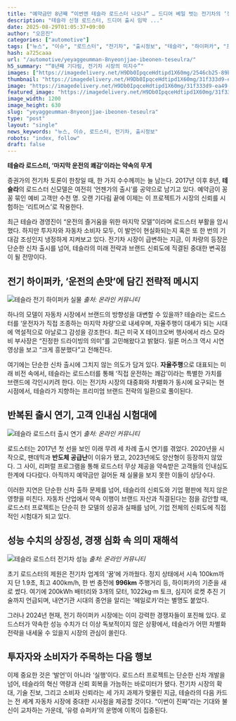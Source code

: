 ```yaml
---
title: "예약금만 8년째 “이번엔 테슬라 로드스터 나오나” … 드디어 베일 벗는 전기차의 ‘정체’"
description: "테슬라 신형 로드스터, 드디어 출시 임박 ..."
date: 2025-08-29T01:05:37+09:00
author: "오은진"
categories: ["automotive"]
tags: ["뉴스", "이슈", "로드스터", "전기차", "출시정보", "테슬라", "하이퍼카", "프리미엄전기차시장", "자동차신모델동향"]
hash: a725caaa
url: "/automotive/yeyaggeumman-8nyeonjjae-ibeonen-teseulra/"
h5_summary: "“8년째 기다림, 전기차 시장의 미지수”"
images: ["https://imagedelivery.net/H9Db0IpqceHdtipd1X60mg/2546cb25-89bf-48d8-7ea7-a03794f38b00/public", "https://imagedelivery.net/H9Db0IpqceHdtipd1X60mg/1daf7b3b-9e35-4bf8-b92e-a88a7f210300/public", "https://imagedelivery.net/H9Db0IpqceHdtipd1X60mg/31f333d9-ea49-41d2-cc3b-a5483685bb00/public", "https://imagedelivery.net/H9Db0IpqceHdtipd1X60mg/3d65138b-6957-4a64-cb37-56a6dc83a000/public"]
thumbnail: "https://imagedelivery.net/H9Db0IpqceHdtipd1X60mg/31f333d9-ea49-41d2-cc3b-a5483685bb00/public"
image: "https://imagedelivery.net/H9Db0IpqceHdtipd1X60mg/31f333d9-ea49-41d2-cc3b-a5483685bb00/public"
featured_image: "https://imagedelivery.net/H9Db0IpqceHdtipd1X60mg/31f333d9-ea49-41d2-cc3b-a5483685bb00/public"
image_width: 1200
image_height: 630
slug: "yeyaggeumman-8nyeonjjae-ibeonen-teseulra"
type: "post"
layout: "single"
news_keywords: "뉴스, 이슈, 로드스터, 전기차, 출시정보"
robots: "index, follow"
draft: false
---
```


**테슬라 로드스터, ‘마지막 운전의 쾌감’이라는 약속의 무게**

증권가의 전기차 토론이 한창일 때, 한 가지 수수께끼는 늘 남는다. 2017년 이후 8년, **테슬라**의 로드스터 신모델은 여전히 ‘언젠가의 출시’를 공약으로 남기고 있다. 예약금이 꽁꽁 묶인 예비 고객만 수천 명. 오랜 기다림 끝에 이제는 이 프로젝트가 시장의 신뢰를 시험하는 ‘리트머스’로 작용한다.

최근 테슬라 경영진이 “운전의 즐거움을 위한 마지막 모델”이라며 로드스터 부활을 암시했다. 하지만 투자자와 자동차 소비자 모두, 이 발언이 현실화되는지 혹은 또 한 번의 기대감 조성인지 냉정하게 지켜보고 있다. 전기차 시장이 급변하는 지금, 이 차량의 등장은 단순한 신차 출시를 넘어, 테슬라의 미래 전략과 브랜드 신뢰도에 직결된 중대한 변곡점이 될 전망이다.

## 전기 하이퍼카, ‘운전의 손맛’에 담긴 전략적 메시지

![테슬라 전기 하이퍼카 실물](https://imagedelivery.net/H9Db0IpqceHdtipd1X60mg/1daf7b3b-9e35-4bf8-b92e-a88a7f210300/public)
*출처: 온라인 커뮤니티*


하나의 모델이 자동차 시장에서 브랜드의 방향성을 대변할 수 있을까? 테슬라는 로드스터를 ‘운전자가 직접 조종하는 마지막 차량’으로 내세우며, 자율주행이 대세가 되는 시대에 역설적으로 아날로그 감성을 강조한다. 최근 미국 X 테이크오버 행사에서 라스 모라비 부사장은 “진정한 드라이빙의 의미”를 고민해왔다고 밝혔다. 일론 머스크 역시 시연 영상을 보고 “크게 흥분했다”고 전해진다.

여기에는 단순한 신차 출시에 그치지 않는 의도가 담겨 있다. **자율주행**으로 대표되는 미래 비전 속에서, 테슬라는 로드스터를 통해 ‘직접 운전하는 쾌감’이라는 특별한 가치를 브랜드에 각인시키려 한다. 이는 전기차 시장의 대중화와 차별화가 동시에 요구되는 현 시점에서, 테슬라가 지향하는 프리미엄 브랜드 전략의 일환으로 풀이된다.

## 반복된 출시 연기, 고객 인내심 시험대에

![테슬라 로드스터 출시 연기](https://imagedelivery.net/H9Db0IpqceHdtipd1X60mg/3d65138b-6957-4a64-cb37-56a6dc83a000/public)
*출처: 온라인 커뮤니티*


로드스터는 2017년 첫 선을 보인 이래 무려 세 차례 출시 연기를 겪었다. 2020년을 시작으로, 팬데믹과 **반도체 공급난**이 이유가 됐고, 2023년에도 양산형이 등장하지 않았다. 그 사이, 리퍼럴 프로그램을 통해 로드스터 무상 제공을 약속받은 고객들의 인내심도 한계에 다다랐다. 아직까지 예약금만 걸어둔 채 실물을 보지 못한 이들이 상당수다.

이러한 지연은 단순한 신차 출하 문제를 넘어, 테슬라의 신뢰도와 기업 평판에 적지 않은 영향을 미친다. 자동차 산업에서 약속 이행이 브랜드 자산과 직결된다는 점을 감안할 때, 로드스터 프로젝트는 단순히 한 모델의 성공과 실패를 넘어, 기업 전체의 신뢰도에 직접적인 시험대가 되고 있다.

## 성능 수치의 상징성, 경쟁 심화 속 의미 재해석

![테슬라 로드스터 전기차 성능](https://imagedelivery.net/H9Db0IpqceHdtipd1X60mg/2546cb25-89bf-48d8-7ea7-a03794f38b00/public)
*출처: 온라인 커뮤니티*


초기 로드스터의 제원은 전기차 업계의 ‘꿈’에 가까웠다. 정지 상태에서 시속 100km까지 단 1.9초, 최고 400km/h, 한 번 충전에 **996km** 주행거리 등, 하이퍼카의 기준을 새로 썼다. 여기에 200kWh 배터리와 3개의 모터, 1022kg·m 토크, 심지어 로켓 추진 기술까지 언급되며, 내연기관 시대의 종언을 알리는 ‘헤일로카’라는 별명도 붙었다.

그러나 2024년 현재, 전기 하이퍼카 시장에는 이미 강력한 경쟁자들이 포진해 있다. 로드스터가 약속한 성능 수치가 더 이상 독보적이지 않은 상황에서, 테슬라가 어떤 차별화 전략을 내세울 수 있을지 시장의 관심이 쏠린다.

## 투자자와 소비자가 주목하는 다음 행보

이제 중요한 것은 ‘발언’이 아니라 ‘실행’이다. 로드스터 프로젝트는 단순한 신차 개발을 넘어, 테슬라의 혁신 역량과 신뢰 회복을 가늠하는 바로미터가 됐다. 전기차 시장의 확대, 기술 진보, 그리고 소비자 신뢰라는 세 가지 과제가 맞물린 지금, 테슬라의 다음 카드는 전 세계 자동차 시장에 중대한 시사점을 제공할 것이다. “이번이 진짜”라는 기대와 불신이 교차하는 가운데, ‘유령 슈퍼카’의 운명에 이목이 집중된다.
